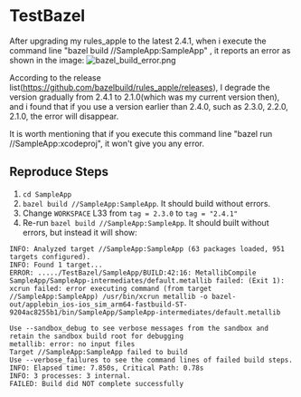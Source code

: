 # TestBazel
After upgrading my rules_apple to the latest 2.4.1, when i execute the command line "bazel build //SampleApp:SampleApp" , it reports an error as shown in the image:
![bazel_build_error.png](https://user-images.githubusercontent.com/112925246/253466882-7505ec40-7fed-4429-8e7b-52d7819fc152.png "rules_apple version 2.4.1 & 2.4.0 build error")

According to the release list(https://github.com/bazelbuild/rules_apple/releases), I degrade the version gradually from 2.4.1 to 2.1.0(which was my current version then), and i found that if you use a version earlier than 2.4.0, such as 2.3.0, 2.2.0, 2.1.0, the error will disappear. 

It is worth mentioning that if you execute this command line  "bazel run //SampleApp:xcodeproj", it won't give you any error.

## Reproduce Steps

1. `cd SampleApp`
2. `bazel build //SampleApp:SampleApp`. It should build without errors.
3. Change `WORKSPACE` L33 from `tag = 2.3.0` to `tag = "2.4.1"`
4. Re-run `bazel build //SampleApp:SampleApp`. It should built without errors, but instead it will show: 

```
INFO: Analyzed target //SampleApp:SampleApp (63 packages loaded, 951 targets configured).
INFO: Found 1 target...
ERROR: ...../TestBazel/SampleApp/BUILD:42:16: MetallibCompile SampleApp/SampleApp-intermediates/default.metallib failed: (Exit 1): xcrun failed: error executing command (from target //SampleApp:SampleApp) /usr/bin/xcrun metallib -o bazel-out/applebin_ios-ios_sim_arm64-fastbuild-ST-9204ac8255b1/bin/SampleApp/SampleApp-intermediates/default.metallib

Use --sandbox_debug to see verbose messages from the sandbox and retain the sandbox build root for debugging
metallib: error: no input files
Target //SampleApp:SampleApp failed to build
Use --verbose_failures to see the command lines of failed build steps.
INFO: Elapsed time: 7.850s, Critical Path: 0.78s
INFO: 3 processes: 3 internal.
FAILED: Build did NOT complete successfully
```

